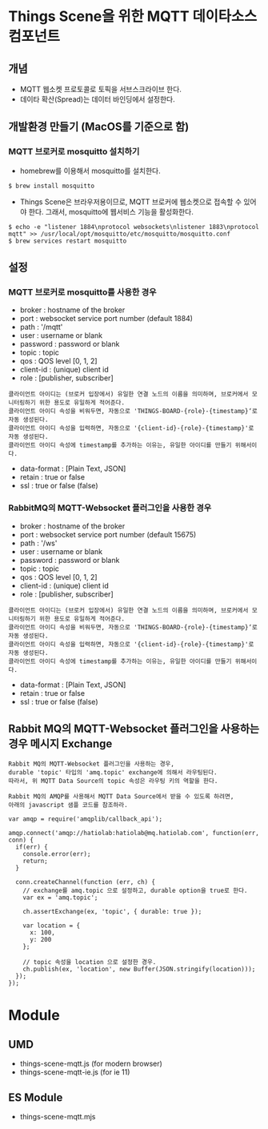 # Things Scene을 위한 MQTT 데이타소스 컴포넌트

## 개념

- MQTT 웹소켓 프로토콜로 토픽을 서브스크라이브 한다.
- 데이타 확산(Spread)는 데이터 바인딩에서 설정한다.

## 개발환경 만들기 (MacOS를 기준으로 함)

### MQTT 브로커로 mosquitto 설치하기

- homebrew를 이용해서 mosquitto를 설치한다.

```
$ brew install mosquitto
```

- Things Scene은 브라우저용이므로, MQTT 브로커에 웹소켓으로 접속할 수 있어야 한다. 그래서, mosquitto에 웹서비스 기능을 활성화한다.

```
$ echo -e "listener 1884\nprotocol websockets\nlistener 1883\nprotocol mqtt" >> /usr/local/opt/mosquitto/etc/mosquitto/mosquitto.conf
$ brew services restart mosquitto
```

## 설정

### MQTT 브로커로 mosquitto를 사용한 경우

- broker : hostname of the broker
- port : websocket service port number (default 1884)
- path : '/mqtt'
- user : username or blank
- password : password or blank
- topic : topic
- qos : QOS level [0, 1, 2]
- client-id : (unique) client id
- role : [publisher, subscriber]

```
클라이언트 아이디는 (브로커 입장에서) 유일한 연결 노드의 이름을 의미하며, 브로커에서 모니터링하기 위한 용도로 유일하게 적어준다.
클라이언트 아이디 속성을 비워두면, 자동으로 'THINGS-BOARD-{role}-{timestamp}‘로 자동 생성된다.
클라이언트 아이디 속성을 입력하면, 자동으로 '{client-id}-{role}-{timestamp}'로 자동 생성된다.
클라이언트 아이디 속성에 timestamp를 추가하는 이유는, 유일한 아이디를 만들기 위해서이다.
```

- data-format : [Plain Text, JSON]
- retain : true or false
- ssl : true or false (false)

### RabbitMQ의 MQTT-Websocket 플러그인을 사용한 경우

- broker : hostname of the broker
- port : websocket service port number (default 15675)
- path : '/ws'
- user : username or blank
- password : password or blank
- topic : topic
- qos : QOS level [0, 1, 2]
- client-id : (unique) client id
- role : [publisher, subscriber]

```
클라이언트 아이디는 (브로커 입장에서) 유일한 연결 노드의 이름을 의미하며, 브로커에서 모니터링하기 위한 용도로 유일하게 적어준다.
클라이언트 아이디 속성을 비워두면, 자동으로 'THINGS-BOARD-{role}-{timestamp}‘로 자동 생성된다.
클라이언트 아이디 속성을 입력하면, 자동으로 '{client-id}-{role}-{timestamp}'로 자동 생성된다.
클라이언트 아이디 속성에 timestamp를 추가하는 이유는, 유일한 아이디를 만들기 위해서이다.
```

- data-format : [Plain Text, JSON]
- retain : true or false
- ssl : true or false (false)

## Rabbit MQ의 MQTT-Websocket 플러그인을 사용하는 경우 메시지 Exchange

```
Rabbit MQ의 MQTT-Websocket 플러그인을 사용하는 경우,
durable 'topic' 타입의 'amq.topic' exchange에 의해서 라우팅된다.
따라서, 위 MQTT Data Source의 topic 속성은 라우팅 키의 역할을 한다.

Rabbit MQ의 AMQP를 사용해서 MQTT Data Source에서 받을 수 있도록 하려면,
아래의 javascript 샘플 코드를 참조하라.
```

```
var amqp = require('amqplib/callback_api');

amqp.connect('amqp://hatiolab:hatiolab@mq.hatiolab.com', function(err, conn) {
  if(err) {
    console.error(err);
    return;
  }

  conn.createChannel(function (err, ch) {
    // exchange를 amq.topic 으로 설정하고, durable option을 true로 한다.
    var ex = 'amq.topic';

    ch.assertExchange(ex, 'topic', { durable: true });

    var location = {
      x: 100,
      y: 200
    };

    // topic 속성을 location 으로 설정한 경우.
    ch.publish(ex, 'location', new Buffer(JSON.stringify(location)));
  });
});
```

# Module

## UMD

- things-scene-mqtt.js (for modern browser)
- things-scene-mqtt-ie.js (for ie 11)

## ES Module

- things-scene-mqtt.mjs
